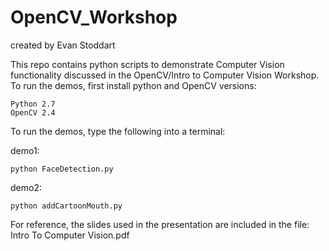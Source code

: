 # OpenCV_Workshop
created by Evan Stoddart

This repo contains python scripts to demonstrate Computer Vision functionality discussed in the OpenCV/Intro to Computer Vision Workshop.
To run the demos, first install python and OpenCV versions:

	Python 2.7
	OpenCV 2.4

To run the demos, type the following into a terminal:

demo1:

	python FaceDetection.py

demo2:

	python addCartoonMouth.py

For reference, the slides used in the presentation are included in the file: Intro To Computer Vision.pdf
